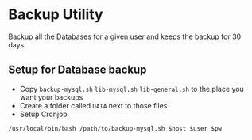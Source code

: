 # Backup Utility
Backup all the Databases for a given user and keeps the backup for 30 days.


## Setup for Database backup
- Copy `backup-mysql.sh` `lib-mysql.sh` `lib-general.sh` to the place you want your backups
- Create a folder called `DATA` next to those files
- Setup Cronjob

```
/usr/local/bin/bash /path/to/backup-mysql.sh $host $user $pw
```
